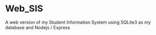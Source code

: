 # Web_SIS
A web version of my Student Information System using SQLite3 as my database and Nodejs / Express
